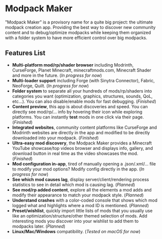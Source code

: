 # Modpack Maker
"Modpack Maker" is a provisory name for a quite big project: the ultimate modpack creation app. Providing the best way to discover new community content and to debug/optimize modpacks while keeping them organized with a folder system to have more efficient control over big modpacks.

## Features List
- **Multi-platform mod/rp/shader browser** including Modrinth, CurseForge, Planet Minecraft, minecraftmods.com, Minecraft Shader and more in the future. (*In progress for now*)
- **Multi-loader support** including Forge (with Sinytra Connector), Fabric, NeoForge, Quilt. (*In progress for now*)
- **Folder system** to separate all your hundreds of mods/rp/shaders into categories you want (optimization, graphics, structures, sounds, QoL, etc...). You can also disable/enable mods for fast debugging. (*Finished*)
- **Content preview**, this app is about discoveries and speed. You can directly see mod/rp/... info by hovering their icon while exploring platforms. You can instantly **test** mods in one click via their page. (*Finished*)
- **Integrated websites**, community content platforms like CurseForge and Modrinth websites are directly in the app and modified to be directly downloaded into your modpack. (*Finished*)
- **Ultra-easy mod discovery**, the Modpack Maker provides a Minecraft YouTube showcase/top videos browser and displays info, gallery, and download button in real time as the video showcases the mod. (*Finished*)
- **Mod configuration in-app**, tired of manually opening a .json/.xml/... file to modify your mod options? Modify config directly in the app. (*In progress for now*)
- **See which mod causes lag**, display server/client/rendering process statistics to see in detail which mod is causing lag. (*Planned*)
- **See mod/rp added content**, explore all the elements a mod adds and modify their appearance to match your modpack style. (*Planned*)
- **Understand crashes** with a color-coded console that shows which mod logged what and highlights where a mod ID is mentioned. (*Planned*)
- **Preset/wishlist**, quickly import little lists of mods that you usually use like an optimization/structure/other themed selection of mods. Add interesting mods you discover into your wishlist to add them to modpacks later. (*Planned*)
- **Linux/Mac/Windows** compatibility. (*Tested on macOS for now*)
